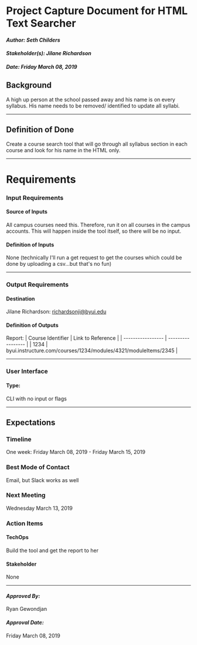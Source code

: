 # Project Capture Document for HTML Text Searcher
#### *Author: Seth Childers*
#### *Stakeholder(s): Jilane Richardson*
#### *Date: Friday March 08, 2019*


## Background

A high up person at the school passed away and his name is on every syllabus. His name needs to be removed/ identified to update all syllabi.

-----

## Definition of Done
Create a course search tool that will go through all syllabus section in each course and look for his name in the HTML only.

-----

# Requirements

### Input Requirements

#### Source of Inputs

All campus courses need this. Therefore, run it on all courses in the campus accounts. This will happen inside the tool itself, so there will be no input.

#### Definition of Inputs

None (technically I'll run a get request to get the courses which could be done by uploading a csv...but that's no fun)

---

### Output Requirements
#### Destination

Jilane Richardson: richardsonji@byui.edu

#### Definition of Outputs

Report: 
| Course Identifier | Link to Reference |
| ----------------- | ----------------- |
| 1234 | byui.instructure.com/courses/1234/modules/4321/moduleItems/2345 |

---

### User Interface

#### Type:

CLI with no input or flags

-----

## Expectations

### Timeline
One week: Friday March 08, 2019 - Friday March 15, 2019

### Best Mode of Contact
Email, but Slack works as well

### Next Meeting
Wednesday March 13, 2019

### Action Items
<!-- Recap Meeting -->
#### TechOps
Build the tool and get the report to her

#### Stakeholder
None

-----

#### *Approved By:* 
Ryan Gewondjan

#### *Approval Date:*
Friday March 08, 2019
